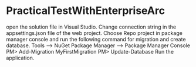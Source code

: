 # PracticalTestWithEnterpriseArc

open the solution file in Visual Studio.
Change connection string in the appsettings.json file of the web project.
Choose Repo project in package manager console and run the following command for migration and create database.
Tools –> NuGet Package Manager –> Package Manager Console
PM> Add-Migration MyFirstMigration
PM> Update-Database
Run the application.

